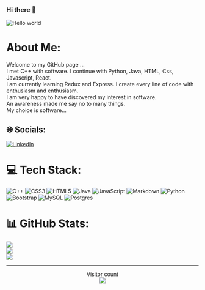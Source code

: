 ### Hi there 👋

<img src="https://raw.githubusercontent.com/sagar-viradiya/sagar-viradiya/master/resources/banner.png" alt="Hello world">

# About Me:
Welcome to my GitHub page ...<br>I met C++ with software. I continue with  Python, Java, HTML, Css, Javascript, React.<br>I am currently learning Redux and Express. I create every line of code with enthusiasm and enthusiasm. <br>I am very happy to have discovered my interest in software. <br>An awareness made me say no to many things. <br>My choice is software...


## 🌐 Socials:
[![LinkedIn](https://img.shields.io/badge/LinkedIn-%230077B5.svg?logo=linkedin&logoColor=white)](https://linkedin.com/in/halilkocoglu) 

# 💻 Tech Stack:
![C++](https://img.shields.io/badge/c++-%2300599C.svg?style=flat&logo=c%2B%2B&logoColor=white) ![CSS3](https://img.shields.io/badge/css3-%231572B6.svg?style=flat&logo=css3&logoColor=white) ![HTML5](https://img.shields.io/badge/html5-%23E34F26.svg?style=flat&logo=html5&logoColor=white) ![Java](https://img.shields.io/badge/java-%23ED8B00.svg?style=flat&logo=java&logoColor=white) ![JavaScript](https://img.shields.io/badge/javascript-%23323330.svg?style=flat&logo=javascript&logoColor=%23F7DF1E) ![Markdown](https://img.shields.io/badge/markdown-%23000000.svg?style=flat&logo=markdown&logoColor=white) ![Python](https://img.shields.io/badge/python-3670A0?style=flat&logo=python&logoColor=ffdd54) ![Bootstrap](https://img.shields.io/badge/bootstrap-%23563D7C.svg?style=flat&logo=bootstrap&logoColor=white) ![MySQL](https://img.shields.io/badge/mysql-%2300f.svg?style=flat&logo=mysql&logoColor=white) ![Postgres](https://img.shields.io/badge/postgres-%23316192.svg?style=flat&logo=postgresql&logoColor=white) 
<!-- ![Thymeleaf](https://img.shields.io/badge/Thymeleaf-%23005C0F.svg?style=flat&logo=Thymeleaf&logoColor=white) -->
# 📊 GitHub Stats:
![](https://github-readme-stats.vercel.app/api?username=halilkocoglu&theme=onedark&hide_border=false&include_all_commits=false&count_private=false)<br/>
![](https://github-readme-streak-stats.herokuapp.com/?user=halilkocoglu&theme=onedark&hide_border=false)<br/>
![](https://github-readme-stats.vercel.app/api/top-langs/?username=halilkocoglu&theme=onedark&hide_border=false&include_all_commits=false&count_private=false&layout=compact)

---
<p align="center"> 
  Visitor count
  <br>
  <img src="https://profile-counter.glitch.me/halilkocoglu/count.svg" />
</p>



